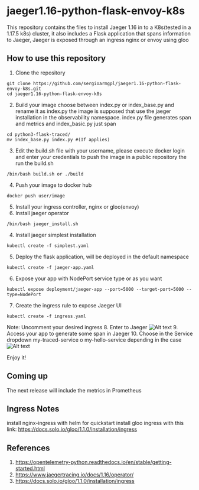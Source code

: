 # jaeger1.16-python-flask-envoy-k8s
This repository contains the files to install Jaeger 1.16 in to a K8s(tested in a 1.17.5 k8s) cluster, it also includes a Flask application that spans information to Jaeger, Jaeger is exposed through an ingress nginx or envoy using gloo
## How to use this repository
1. Clone the repository
```
git clone https://github.com/sergioarmgpl/jaeger1.16-python-flask-envoy-k8s.git
cd jaeger1.16-python-flask-envoy-k8s
```
2. Build your image choose between index.py or index_base.py and rename it as index.py
the image is supposed that use the jaeger installation in the observability namespace.  index.py file generates span and metrics and index_basic.py just span
```
cd python3-flask-traced/
mv index_base.py index.py #(If applies)
```
3. Edit the build.sh file with your username, please execute docker login and enter your credentials to push the image in a public repository the run the build.sh
```
/bin/bash build.sh or ./build
```
4. Push your image to docker hub
```
docker push user/image
```
5. Install your ingress controller, nginx or gloo(envoy)
6. Install jaeger operator
```
/bin/bash jaeger_install.sh
```
4. Install jaeger simplest installation
```
kubectl create -f simplest.yaml
```
5. Deploy the flask application, will be deployed in the default namespace
```
kubectl create -f jaeger-app.yaml
```
6. Expose your app with NodePort service type or as you want
```
kubectl expose deployment/jaeger-app --port=5000 --target-port=5000 --type=NodePort
```
7. Create the ingress rule to expose Jaeger UI
```
kubectl create -f ingress.yaml
```
Note: Uncomment your desired ingress
8. Enter to Jaeger
![Alt text](images/jaeger1.png?raw=true "Exec")
9. Access your app to generate some span in Jaeger
10. Choose in the Service dropdown my-traced-service o my-hello-service depending in the case
![Alt text](images/jaeger2.png?raw=true "Exec")

Enjoy it!
## Coming up
The next release will include the metrics in Prometheus

## Ingress Notes
install nginx-ingress with helm for quickstart
install gloo ingress with this link: https://docs.solo.io/gloo/1.1.0/installation/ingress

## References
1. https://opentelemetry-python.readthedocs.io/en/stable/getting-started.html
2. https://www.jaegertracing.io/docs/1.16/operator/
3. https://docs.solo.io/gloo/1.1.0/installation/ingress
